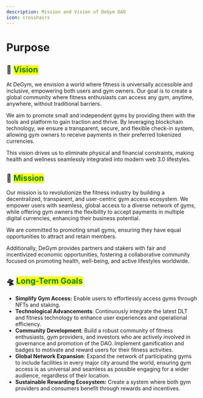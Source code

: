 ```yaml
---
description: Mission and Vision of DeGym DAO
icon: crosshairs
---
```


# Purpose

## 🔭 <mark style="color:green;">**Vision**</mark>

At DeGym, we envision a world where fitness is universally accessible and inclusive, empowering both users and gym owners. Our goal is to create a global community where fitness enthusiasts can access any gym, anytime, anywhere, without traditional barriers.

We aim to promote small and independent gyms by providing them with the tools and platform to gain traction and thrive. By leveraging blockchain technology, we ensure a transparent, secure, and flexible check-in system, allowing gym owners to receive payments in their preferred tokenized currencies.

This vision drives us to eliminate physical and financial constraints, making health and wellness seamlessly integrated into modern web 3.0 lifestyles.

## 🚀 <mark style="color:green;">**Mission**</mark>

Our mission is to revolutionize the fitness industry by building a decentralized, transparent, and user-centric gym access ecosystem. We empower users with seamless, global access to a diverse network of gyms, while offering gym owners the flexibility to accept payments in multiple digital currencies, enhancing their business potential.

We are committed to promoting small gyms, ensuring they have equal opportunities to attract and retain members.

Additionally, DeGym provides partners and stakers with fair and incentivized economic opportunities, fostering a collaborative community focused on promoting health, well-being, and active lifestyles worldwide.

## 🛸 <mark style="color:green;">**Long-Term Goals**</mark>

* **Simplify Gym Access:** Enable users to effortlessly access gyms through NFTs and staking.
* **Technological Advancements**: Continuously integrate the latest DLT and fitness technology to enhance user experiences and operational efficiency.
* **Community Development**: Build a robust community of fitness enthusiasts, gym providers, and investors who are actively involved in governance and promotion of the DAO. Implement gamification and badges to motivate and reward users for their fitness activities.
* **Global Network Expansion**: Expand the network of participating gyms to include facilities in every major city around the world, ensuring gym access is as universal and seamless as possible engaging for a wider audience, regardless of their location.
* **Sustainable Rewarding Ecosystem:** Create a system where both gym providers and consumers benefit through rewards and incentives.
